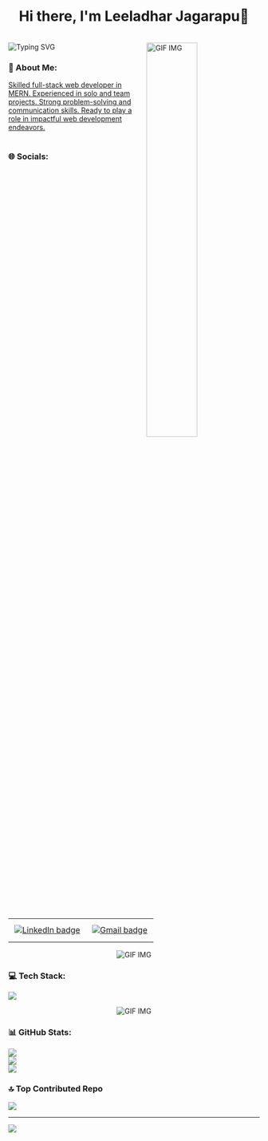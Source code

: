 
<div align="center">
  <h1>Hi there, I'm Leeladhar Jagarapu👋</h1>
</div>
<br/>

<img align="right" src="https://i.pinimg.com/originals/9d/a5/a9/9da5a9069c2a814a9e98138afa360ba8.gif" alt="GIF IMG" width="45%" />
<img src="https://readme-typing-svg.demolab.com?font=Fira+Code&weight=500&size=22&duration=4000&pause=600&random=false&width=435&lines=Full+Stack+Web+Developer" alt="Typing SVG" />
<h3>💫 About Me:</h3>
<a href=""> Skilled full-stack web developer in MERN. Experienced in solo and team projects. Strong problem-solving and communication skills. Ready to play a role in impactful web development endeavors.</a>
<br/><br/>
<h3>🌐 Socials:</h3>
  <table>
  <tr>
    <td>
      <a href="https://www.linkedin.com/in/leeladharjagarapu/">
        <img src="https://img.shields.io/badge/LinkedIn-0077B5?style=for-the-badge&logo=linkedin&logoColor=white" alt="LinkedIn badge" style="vertical-align:top; margin:10px 4px">
      </a>
    </td>
    <td>
      <a href="mailto:leeladharjagarapu@gmail.com">
        <img src="https://img.shields.io/badge/Gmail-D14836?style=for-the-badge&logo=gmail&logoColor=white" alt="Gmail badge" style="vertical-align:top; margin:10px 4px">
      </a>
    </td>
  </tr>
</table>

  
<div align="center">
  <img src="https://user-images.githubusercontent.com/74038190/212284115-f47cd8ff-2ffb-4b04-b5bf-4d1c14c0247f.gif" alt="GIF IMG">
</div>

<h3>💻 Tech Stack:</h3>  

<p align="left">
  <a href="https://skillicons.dev">
    <img src="https://skillicons.dev/icons?i=html,css,js,react,redux,nodejs,express,mongodb" />
  </a>
</p>

  
<div align="center">
  <img src="https://user-images.githubusercontent.com/74038190/212284115-f47cd8ff-2ffb-4b04-b5bf-4d1c14c0247f.gif" alt="GIF IMG">
</div>


### 📊 GitHub Stats:
![](https://github-readme-stats.vercel.app/api?username=Leeladhar206&theme=algolia&hide_border=false&include_all_commits=false&count_private=false)<br/>
![](https://github-readme-streak-stats.herokuapp.com/?user=Leeladhar206&theme=algolia&hide_border=false)<br/>
![](https://github-readme-stats.vercel.app/api/top-langs/?username=Leeladhar206&theme=algolia&hide_border=false&include_all_commits=false&count_private=false&layout=compact)

### 🔝 Top Contributed Repo
![](https://github-contributor-stats.vercel.app/api?username=Leeladhar206&limit=5&theme=dark&combine_all_yearly_contributions=true)

---
[![](https://visitcount.itsvg.in/api?id=Leeladhar206&icon=0&color=0)](https://visitcount.itsvg.in)

<!-- Proudly created with GPRM ( https://gprm.itsvg.in ) -->
